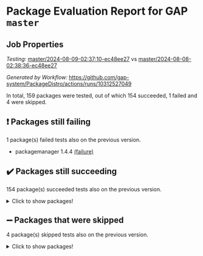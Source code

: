 # Package Evaluation Report for GAP `master`

## Job Properties

*Testing:* [master/2024-08-09-02:37:10-ec48ee27](https://github.com/gap-system/PackageDistro/blob/data/reports/master/2024-08-09-02:37:10-ec48ee27) vs [master/2024-08-08-02:38:36-ec48ee27](https://github.com/gap-system/PackageDistro/blob/data/reports/master/2024-08-08-02:38:36-ec48ee27)

*Generated by Workflow:* https://github.com/gap-system/PackageDistro/actions/runs/10312527049

In total, 159 packages were tested, out of which 154 succeeded, 1 failed and 4 were skipped.

## :exclamation: Packages still failing

1 package(s) failed tests also on the previous version.
- packagemanager 1.4.4 [(failure)](https://github.com/gap-system/PackageDistro/actions/runs/10312527049/job/28548125781)

## :heavy_check_mark: Packages still succeeding

154 package(s) succeeded tests also on the previous version.
<details><summary>Click to show packages!</summary>

- 4ti2interface 2023.02-04 [(success)](https://github.com/gap-system/PackageDistro/actions/runs/10312527049/job/28548101903)
- ace 5.6.2 [(success)](https://github.com/gap-system/PackageDistro/actions/runs/10312527049/job/28548105621)
- aclib 1.3.2 [(success)](https://github.com/gap-system/PackageDistro/actions/runs/10312527049/job/28548106330)
- agt 0.3.1 [(success)](https://github.com/gap-system/PackageDistro/actions/runs/10312527049/job/28548106956)
- alnuth 3.2.1 [(success)](https://github.com/gap-system/PackageDistro/actions/runs/10312527049/job/28548107224)
- anupq 3.3.0 [(success)](https://github.com/gap-system/PackageDistro/actions/runs/10312527049/job/28548108796)
- atlasrep 2.1.8 [(success)](https://github.com/gap-system/PackageDistro/actions/runs/10312527049/job/28548109876)
- autodoc 2023.06.19 [(success)](https://github.com/gap-system/PackageDistro/actions/runs/10312527049/job/28548110092)
- automata 1.15 [(success)](https://github.com/gap-system/PackageDistro/actions/runs/10312527049/job/28548110275)
- automgrp 1.3.2 [(success)](https://github.com/gap-system/PackageDistro/actions/runs/10312527049/job/28548110477)
- autpgrp 1.11 [(success)](https://github.com/gap-system/PackageDistro/actions/runs/10312527049/job/28548110672)
- cap 2024.07-07 [(success)](https://github.com/gap-system/PackageDistro/actions/runs/10312527049/job/28548110854)
- caratinterface 2.3.6 [(success)](https://github.com/gap-system/PackageDistro/actions/runs/10312527049/job/28548111025)
- cddinterface 2022.11.01 [(success)](https://github.com/gap-system/PackageDistro/actions/runs/10312527049/job/28548111213)
- circle 1.6.6 [(success)](https://github.com/gap-system/PackageDistro/actions/runs/10312527049/job/28548111364)
- classicpres 1.22 [(success)](https://github.com/gap-system/PackageDistro/actions/runs/10312527049/job/28548111528)
- cohomolo 1.6.11 [(success)](https://github.com/gap-system/PackageDistro/actions/runs/10312527049/job/28548111732)
- congruence 1.2.6 [(success)](https://github.com/gap-system/PackageDistro/actions/runs/10312527049/job/28548111903)
- corelg 1.57 [(success)](https://github.com/gap-system/PackageDistro/actions/runs/10312527049/job/28548112125)
- crime 1.6 [(success)](https://github.com/gap-system/PackageDistro/actions/runs/10312527049/job/28548112272)
- crisp 1.4.6 [(success)](https://github.com/gap-system/PackageDistro/actions/runs/10312527049/job/28548112431)
- crypting 0.10.4 [(success)](https://github.com/gap-system/PackageDistro/actions/runs/10312527049/job/28548112591)
- cryst 4.1.27 [(success)](https://github.com/gap-system/PackageDistro/actions/runs/10312527049/job/28548112742)
- crystcat 1.1.10 [(success)](https://github.com/gap-system/PackageDistro/actions/runs/10312527049/job/28548112930)
- ctbllib 1.3.9 [(success)](https://github.com/gap-system/PackageDistro/actions/runs/10312527049/job/28548113081)
- cubefree 1.19 [(success)](https://github.com/gap-system/PackageDistro/actions/runs/10312527049/job/28548113273)
- curlinterface 2.3.2 [(success)](https://github.com/gap-system/PackageDistro/actions/runs/10312527049/job/28548113455)
- cvec 2.8.1 [(success)](https://github.com/gap-system/PackageDistro/actions/runs/10312527049/job/28548113611)
- datastructures 0.3.0 [(success)](https://github.com/gap-system/PackageDistro/actions/runs/10312527049/job/28548113749)
- deepthought 1.0.6 [(success)](https://github.com/gap-system/PackageDistro/actions/runs/10312527049/job/28548113906)
- design 1.8 [(success)](https://github.com/gap-system/PackageDistro/actions/runs/10312527049/job/28548114036)
- difsets 2.3.1 [(success)](https://github.com/gap-system/PackageDistro/actions/runs/10312527049/job/28548114199)
- digraphs 1.7.1 [(success)](https://github.com/gap-system/PackageDistro/actions/runs/10312527049/job/28548114353)
- edim 1.3.8 [(success)](https://github.com/gap-system/PackageDistro/actions/runs/10312527049/job/28548114520)
- example 4.3.4 [(success)](https://github.com/gap-system/PackageDistro/actions/runs/10312527049/job/28548114679)
- examplesforhomalg 2023.10-01 [(success)](https://github.com/gap-system/PackageDistro/actions/runs/10312527049/job/28548114823)
- factint 1.6.3 [(success)](https://github.com/gap-system/PackageDistro/actions/runs/10312527049/job/28548115003)
- ferret 1.0.11 [(success)](https://github.com/gap-system/PackageDistro/actions/runs/10312527049/job/28548115164)
- fga 1.5.0 [(success)](https://github.com/gap-system/PackageDistro/actions/runs/10312527049/job/28548115308)
- fining 1.5.6 [(success)](https://github.com/gap-system/PackageDistro/actions/runs/10312527049/job/28548115461)
- float 1.0.4 [(success)](https://github.com/gap-system/PackageDistro/actions/runs/10312527049/job/28548115612)
- format 1.4.4 [(success)](https://github.com/gap-system/PackageDistro/actions/runs/10312527049/job/28548115789)
- forms 1.2.11 [(success)](https://github.com/gap-system/PackageDistro/actions/runs/10312527049/job/28548115926)
- fplsa 1.2.6 [(success)](https://github.com/gap-system/PackageDistro/actions/runs/10312527049/job/28548116066)
- fr 2.4.13 [(success)](https://github.com/gap-system/PackageDistro/actions/runs/10312527049/job/28548116979)
- francy 2.0.3 [(success)](https://github.com/gap-system/PackageDistro/actions/runs/10312527049/job/28548117119)
- fwtree 1.3 [(success)](https://github.com/gap-system/PackageDistro/actions/runs/10312527049/job/28548117257)
- gapdoc 1.6.7 [(success)](https://github.com/gap-system/PackageDistro/actions/runs/10312527049/job/28548117389)
- gauss 2023.02-04 [(success)](https://github.com/gap-system/PackageDistro/actions/runs/10312527049/job/28548117540)
- gaussforhomalg 2024.07-01 [(success)](https://github.com/gap-system/PackageDistro/actions/runs/10312527049/job/28548117690)
- gbnp 1.0.5 [(success)](https://github.com/gap-system/PackageDistro/actions/runs/10312527049/job/28548117860)
- generalizedmorphismsforcap 2024.04-01 [(success)](https://github.com/gap-system/PackageDistro/actions/runs/10312527049/job/28548117986)
- genss 1.6.9 [(success)](https://github.com/gap-system/PackageDistro/actions/runs/10312527049/job/28548118105)
- gradedmodules 2024.01-01 [(success)](https://github.com/gap-system/PackageDistro/actions/runs/10312527049/job/28548118222)
- gradedringforhomalg 2024.07-01 [(success)](https://github.com/gap-system/PackageDistro/actions/runs/10312527049/job/28548118344)
- grape 4.9.0 [(success)](https://github.com/gap-system/PackageDistro/actions/runs/10312527049/job/28548118479)
- groupoids 1.74 [(success)](https://github.com/gap-system/PackageDistro/actions/runs/10312527049/job/28548118630)
- grpconst 2.6.5 [(success)](https://github.com/gap-system/PackageDistro/actions/runs/10312527049/job/28548118776)
- guarana 0.96.3 [(success)](https://github.com/gap-system/PackageDistro/actions/runs/10312527049/job/28548118940)
- guava 3.19 [(success)](https://github.com/gap-system/PackageDistro/actions/runs/10312527049/job/28548119081)
- hap 1.65 [(success)](https://github.com/gap-system/PackageDistro/actions/runs/10312527049/job/28548119217)
- hapcryst 0.1.15 [(success)](https://github.com/gap-system/PackageDistro/actions/runs/10312527049/job/28548119342)
- hecke 1.5.3 [(success)](https://github.com/gap-system/PackageDistro/actions/runs/10312527049/job/28548119483)
- help 4.0 [(success)](https://github.com/gap-system/PackageDistro/actions/runs/10312527049/job/28548119635)
- homalg 2024.01-01 [(success)](https://github.com/gap-system/PackageDistro/actions/runs/10312527049/job/28548119770)
- homalgtocas 2023.11-01 [(success)](https://github.com/gap-system/PackageDistro/actions/runs/10312527049/job/28548119918)
- idrel 2.47 [(success)](https://github.com/gap-system/PackageDistro/actions/runs/10312527049/job/28548120054)
- images 1.3.2 [(success)](https://github.com/gap-system/PackageDistro/actions/runs/10312527049/job/28548120232)
- intpic 0.3.0 [(success)](https://github.com/gap-system/PackageDistro/actions/runs/10312527049/job/28548120379)
- io 4.8.3 [(success)](https://github.com/gap-system/PackageDistro/actions/runs/10312527049/job/28548120512)
- io_forhomalg 2023.02-04 [(success)](https://github.com/gap-system/PackageDistro/actions/runs/10312527049/job/28548120657)
- irredsol 1.4.4 [(success)](https://github.com/gap-system/PackageDistro/actions/runs/10312527049/job/28548120830)
- json 2.2.1 [(success)](https://github.com/gap-system/PackageDistro/actions/runs/10312527049/job/28548120989)
- jupyterkernel 1.5.1 [(success)](https://github.com/gap-system/PackageDistro/actions/runs/10312527049/job/28548121149)
- jupyterviz 1.5.6 [(success)](https://github.com/gap-system/PackageDistro/actions/runs/10312527049/job/28548121316)
- kan 1.37 [(success)](https://github.com/gap-system/PackageDistro/actions/runs/10312527049/job/28548121481)
- kbmag 1.5.11 [(success)](https://github.com/gap-system/PackageDistro/actions/runs/10312527049/job/28548121646)
- laguna 3.9.7 [(success)](https://github.com/gap-system/PackageDistro/actions/runs/10312527049/job/28548121810)
- liealgdb 2.2.1 [(success)](https://github.com/gap-system/PackageDistro/actions/runs/10312527049/job/28548121966)
- liepring 2.9.1 [(success)](https://github.com/gap-system/PackageDistro/actions/runs/10312527049/job/28548122118)
- liering 2.4.2 [(success)](https://github.com/gap-system/PackageDistro/actions/runs/10312527049/job/28548122280)
- linearalgebraforcap 2024.07-05 [(success)](https://github.com/gap-system/PackageDistro/actions/runs/10312527049/job/28548122452)
- lins 0.9 [(success)](https://github.com/gap-system/PackageDistro/actions/runs/10312527049/job/28548122607)
- localizeringforhomalg 2023.10-01 [(success)](https://github.com/gap-system/PackageDistro/actions/runs/10312527049/job/28548122777)
- loops 3.4.3 [(success)](https://github.com/gap-system/PackageDistro/actions/runs/10312527049/job/28548122918)
- lpres 1.1.1 [(success)](https://github.com/gap-system/PackageDistro/actions/runs/10312527049/job/28548123075)
- majoranaalgebras 1.5.2 [(success)](https://github.com/gap-system/PackageDistro/actions/runs/10312527049/job/28548123240)
- mapclass 1.4.6 [(success)](https://github.com/gap-system/PackageDistro/actions/runs/10312527049/job/28548123396)
- matgrp 0.70 [(success)](https://github.com/gap-system/PackageDistro/actions/runs/10312527049/job/28548123581)
- matricesforhomalg 2024.07-01 [(success)](https://github.com/gap-system/PackageDistro/actions/runs/10312527049/job/28548123744)
- modisom 2.5.4 [(success)](https://github.com/gap-system/PackageDistro/actions/runs/10312527049/job/28548123897)
- modulepresentationsforcap 2024.07-02 [(success)](https://github.com/gap-system/PackageDistro/actions/runs/10312527049/job/28548124048)
- modules 2024.01-01 [(success)](https://github.com/gap-system/PackageDistro/actions/runs/10312527049/job/28548124206)
- monoidalcategories 2024.06-02 [(success)](https://github.com/gap-system/PackageDistro/actions/runs/10312527049/job/28548124351)
- nconvex 2022.09-01 [(success)](https://github.com/gap-system/PackageDistro/actions/runs/10312527049/job/28548124503)
- nilmat 1.4.2 [(success)](https://github.com/gap-system/PackageDistro/actions/runs/10312527049/job/28548124630)
- nock 1.5 [(success)](https://github.com/gap-system/PackageDistro/actions/runs/10312527049/job/28548124798)
- normalizinterface 1.3.6 [(success)](https://github.com/gap-system/PackageDistro/actions/runs/10312527049/job/28548124971)
- nq 2.5.11 [(success)](https://github.com/gap-system/PackageDistro/actions/runs/10312527049/job/28548125155)
- numericalsgps 1.3.1 [(success)](https://github.com/gap-system/PackageDistro/actions/runs/10312527049/job/28548125322)
- openmath 11.5.3 [(success)](https://github.com/gap-system/PackageDistro/actions/runs/10312527049/job/28548125459)
- orb 4.9.0 [(success)](https://github.com/gap-system/PackageDistro/actions/runs/10312527049/job/28548125642)
- patternclass 2.4.3 [(success)](https://github.com/gap-system/PackageDistro/actions/runs/10312527049/job/28548125918)
- permut 2.0.5 [(success)](https://github.com/gap-system/PackageDistro/actions/runs/10312527049/job/28548126076)
- polenta 1.3.10 [(success)](https://github.com/gap-system/PackageDistro/actions/runs/10312527049/job/28548126210)
- polymaking 0.8.7 [(success)](https://github.com/gap-system/PackageDistro/actions/runs/10312527049/job/28548126371)
- primgrp 3.4.4 [(success)](https://github.com/gap-system/PackageDistro/actions/runs/10312527049/job/28548126519)
- profiling 2.5.4 [(success)](https://github.com/gap-system/PackageDistro/actions/runs/10312527049/job/28548126654)
- qdistrnd 0.9.4 [(success)](https://github.com/gap-system/PackageDistro/actions/runs/10312527049/job/28548126812)
- qpa 1.35 [(success)](https://github.com/gap-system/PackageDistro/actions/runs/10312527049/job/28548126953)
- quagroup 1.8.4 [(success)](https://github.com/gap-system/PackageDistro/actions/runs/10312527049/job/28548127079)
- radiroot 2.9 [(success)](https://github.com/gap-system/PackageDistro/actions/runs/10312527049/job/28548127196)
- rcwa 4.7.1 [(success)](https://github.com/gap-system/PackageDistro/actions/runs/10312527049/job/28548127317)
- rds 1.8 [(success)](https://github.com/gap-system/PackageDistro/actions/runs/10312527049/job/28548127461)
- recog 1.4.2 [(success)](https://github.com/gap-system/PackageDistro/actions/runs/10312527049/job/28548127567)
- repndecomp 1.3.0 [(success)](https://github.com/gap-system/PackageDistro/actions/runs/10312527049/job/28548127677)
- repsn 3.1.2 [(success)](https://github.com/gap-system/PackageDistro/actions/runs/10312527049/job/28548127774)
- resclasses 4.7.3 [(success)](https://github.com/gap-system/PackageDistro/actions/runs/10312527049/job/28548127890)
- ringsforhomalg 2024.06-01 [(success)](https://github.com/gap-system/PackageDistro/actions/runs/10312527049/job/28548128059)
- sco 2023.08-01 [(success)](https://github.com/gap-system/PackageDistro/actions/runs/10312527049/job/28548128252)
- scscp 2.4.3 [(success)](https://github.com/gap-system/PackageDistro/actions/runs/10312527049/job/28548128375)
- semigroups 5.3.7 [(success)](https://github.com/gap-system/PackageDistro/actions/runs/10312527049/job/28548128491)
- sglppow 2.4 [(success)](https://github.com/gap-system/PackageDistro/actions/runs/10312527049/job/28548128617)
- sgpviz 0.999.5 [(success)](https://github.com/gap-system/PackageDistro/actions/runs/10312527049/job/28548128745)
- simpcomp 2.1.14 [(success)](https://github.com/gap-system/PackageDistro/actions/runs/10312527049/job/28548128884)
- singular 2024.06.03 [(success)](https://github.com/gap-system/PackageDistro/actions/runs/10312527049/job/28548129024)
- sl2reps 1.1 [(success)](https://github.com/gap-system/PackageDistro/actions/runs/10312527049/job/28548129182)
- sla 1.6.2 [(success)](https://github.com/gap-system/PackageDistro/actions/runs/10312527049/job/28548129344)
- smallgrp 1.5.4 [(success)](https://github.com/gap-system/PackageDistro/actions/runs/10312527049/job/28548129695)
- smallsemi 0.7.0 [(success)](https://github.com/gap-system/PackageDistro/actions/runs/10312527049/job/28548129854)
- sonata 2.9.6 [(success)](https://github.com/gap-system/PackageDistro/actions/runs/10312527049/job/28548129983)
- sophus 1.27 [(success)](https://github.com/gap-system/PackageDistro/actions/runs/10312527049/job/28548130080)
- sotgrps 1.2 [(success)](https://github.com/gap-system/PackageDistro/actions/runs/10312527049/job/28548130212)
- spinsym 1.5.2 [(success)](https://github.com/gap-system/PackageDistro/actions/runs/10312527049/job/28548130324)
- standardff 1.0 [(success)](https://github.com/gap-system/PackageDistro/actions/runs/10312527049/job/28548130458)
- symbcompcc 1.3.2 [(success)](https://github.com/gap-system/PackageDistro/actions/runs/10312527049/job/28548130550)
- thelma 1.3 [(success)](https://github.com/gap-system/PackageDistro/actions/runs/10312527049/job/28548130645)
- tomlib 1.2.11 [(success)](https://github.com/gap-system/PackageDistro/actions/runs/10312527049/job/28548130765)
- toolsforhomalg 2024.07-01 [(success)](https://github.com/gap-system/PackageDistro/actions/runs/10312527049/job/28548130880)
- toric 1.9.6 [(success)](https://github.com/gap-system/PackageDistro/actions/runs/10312527049/job/28548130998)
- toricvarieties 2022.07.13 [(success)](https://github.com/gap-system/PackageDistro/actions/runs/10312527049/job/28548131109)
- transgrp 3.6.5 [(success)](https://github.com/gap-system/PackageDistro/actions/runs/10312527049/job/28548131234)
- typeset 1.2.2 [(success)](https://github.com/gap-system/PackageDistro/actions/runs/10312527049/job/28548131350)
- ugaly 4.1.3 [(success)](https://github.com/gap-system/PackageDistro/actions/runs/10312527049/job/28548131454)
- unipot 1.6 [(success)](https://github.com/gap-system/PackageDistro/actions/runs/10312527049/job/28548131588)
- unitlib 4.2.0 [(success)](https://github.com/gap-system/PackageDistro/actions/runs/10312527049/job/28548131707)
- utils 0.85 [(success)](https://github.com/gap-system/PackageDistro/actions/runs/10312527049/job/28548131831)
- uuid 0.7 [(success)](https://github.com/gap-system/PackageDistro/actions/runs/10312527049/job/28548131955)
- walrus 0.9991 [(success)](https://github.com/gap-system/PackageDistro/actions/runs/10312527049/job/28548132117)
- wedderga 4.10.5 [(success)](https://github.com/gap-system/PackageDistro/actions/runs/10312527049/job/28548132224)
- xmod 2.92 [(success)](https://github.com/gap-system/PackageDistro/actions/runs/10312527049/job/28548132357)
- xmodalg 1.23 [(success)](https://github.com/gap-system/PackageDistro/actions/runs/10312527049/job/28548132482)
- yangbaxter 0.10.6 [(success)](https://github.com/gap-system/PackageDistro/actions/runs/10312527049/job/28548132606)
- zeromqinterface 0.15 [(success)](https://github.com/gap-system/PackageDistro/actions/runs/10312527049/job/28548132715)
</details>

## :heavy_minus_sign: Packages that were skipped

4 package(s) skipped tests also on the previous version.
<details><summary>Click to show packages!</summary>

- browse 1.8.21 [(skipped)](https://github.com/gap-system/PackageDistro/actions/runs/10312527049/job/28547885586)
- itc 1.5.1 [(skipped)](https://github.com/gap-system/PackageDistro/actions/runs/10312527049/job/28547885586)
- polycyclic 2.16 [(skipped)](https://github.com/gap-system/PackageDistro/actions/runs/10312527049/job/28547885586)
- xgap 4.32 [(skipped)](https://github.com/gap-system/PackageDistro/actions/runs/10312527049/job/28547885586)
</details>

